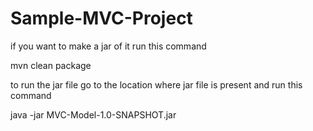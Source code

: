 # Sample-MVC-Project

if you want to make a jar of it run this command

mvn clean package

to run the jar file go to the location where jar file is present and run this command

java -jar MVC-Model-1.0-SNAPSHOT.jar
